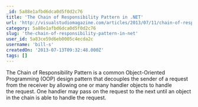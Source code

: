 ```yaml
---
_id: 5a88e1afbd6dca0d5f0d2c76
title: 'The Chain of Responsibility Pattern in .NET'
url: 'http://visualstudiomagazine.com/articles/2013/07/11/chain-of-responsibility-pattern.aspx'
category: 5a88e1afbd6dca0d5f0d2c76
slug: 'the-chain-of-responsibility-pattern-in-net'
user_id: 5a83ce59d6eb0005c4ecda2c
username: 'bill-s'
createdOn: '2013-07-13T09:32:48.000Z'
tags: []
---
```


The Chain of Responsibility Pattern is a common Object-Oriented Programming (OOP) design pattern that decouples the sender of a request from the receiver by allowing one or many handler objects to handle the request. One handler may pass on the request to the next until an object in the chain is able to handle the request.
